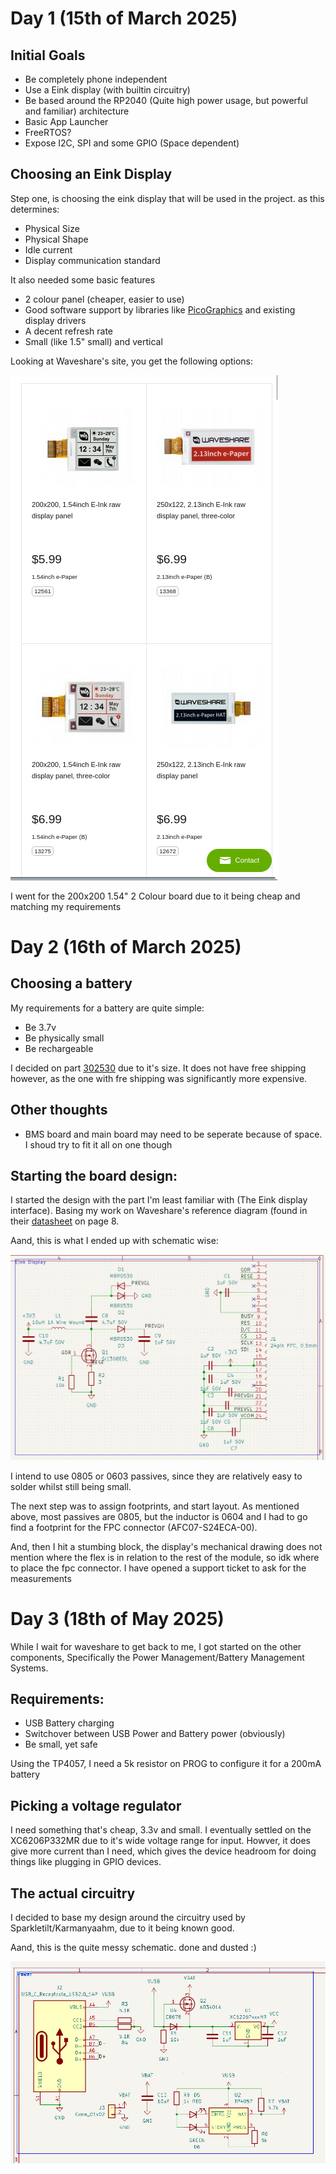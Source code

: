 # Day 1 (15th of March 2025)
## Initial Goals
- Be completely phone independent
- Use a Eink display (with builtin circuitry)
- Be based around the RP2040 (Quite high power usage, but powerful and familiar) architecture
- Basic App Launcher
- FreeRTOS?
- Expose I2C, SPI and some GPIO (Space dependent)

## Choosing an Eink Display
Step one, is choosing the eink display that will be used in the project. as this determines:
- Physical Size
- Physical Shape
- Idle current
- Display communication standard

It also needed some basic features
- 2 colour panel (cheaper, easier to use)
- Good software support by libraries like [PicoGraphics](https://github.com/pimoroni/pimoroni-pico/tree/main/libraries/pico_graphics)  and existing display drivers
- A decent refresh rate
- Small (like 1.5" small) and vertical

Looking at Waveshare's site, you get the following options:

![Waveshare Site](journal/images/waveshare-site.png)

I went for the 200x200 1.54" 2 Colour board due to it being cheap and matching my requirements

# Day 2 (16th of March 2025)
## Choosing a battery
My requirements for a battery are quite simple:
- Be 3.7v  
- Be physically small
- Be rechargeable

I decided on part [302530](https://www.aliexpress.com/item/1005008853926414.html) due to it's size.
It does not have free shipping however, as the one with fre shipping was significantly more expensive.


## Other thoughts
- BMS board and main board may need to be seperate because of space. I shoud try to fit it all on one though

## Starting the board design:
I started the design with the part I'm least familiar with (The Eink display interface).
Basing my work on Waveshare's reference diagram (found in their [datasheet](https://files.waveshare.com/upload/e/e5/1.54inch_e-paper_V2_Datasheet.pdf) on page 8.

Aand, this is what I ended up with schematic wise:

![Eink Schematic V1](journal/images/eink-schematic-v1.png)

I intend to use 0805 or 0603 passives, since they are relatively easy to solder whilst still being small.

The next step was to assign footprints, and start layout. As mentioned above, most passives are 0805, but the inductor is 0604 and I had to go find a footprint for the FPC connector (AFC07-S24ECA-00).

And, then I hit a stumbing block, the display's mechanical drawing does not mention where the flex is in relation to the rest of the module, so idk where to place the fpc connector. I have opened a support ticket to ask for the measurements

# Day 3 (18th of May 2025)
While I wait for waveshare to get back to me, I got started on the other components, Specifically the Power Management/Battery Management Systems.

## Requirements:
- USB Battery charging
- Switchover between USB Power and Battery power (obviously)
- Be small, yet safe

Using the TP4057, I need a 5k resistor on PROG to configure it for a 200mA battery

## Picking a voltage regulator
I need something that's cheap, 3.3v and small. I eventually settled on the XC6206P332MR due to it's wide voltage range for input.
Howver, it does give more current than I need, which gives the device headroom for doing things like plugging in GPIO devices.


## The actual circuitry
I decided to base my design around the circuitry used by Sparkletilt/Karmanyaahm, due to it being known good.

Aand, this is the quite messy schematic. done and dusted :)

![Power Schematic V1](journal/images/power-schematic-v1.png)

